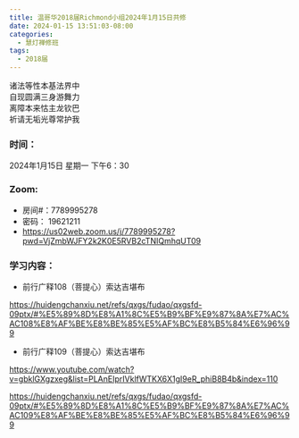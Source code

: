 ```yaml
---
title: 温哥华2018届Richmond小组2024年1月15日共修
date: 2024-01-15 13:51:03-08:00
categories:
  - 慧灯禅修班
tags:
  - 2018届
---
```

诸法等性本基法界中\
自现圆满三身游舞力\
离障本来怙主龙钦巴\
祈请无垢光尊常护我

### 时间：

2024年1月15日 星期一 下午6：30

### Zoom:

* 房间#：7789995278
* 密码： 19621211
* <https://us02web.zoom.us/j/7789995278?pwd=VjZmbWJFY2k2K0E5RVB2cTNIQmhqUT09>

### 学习内容：

* 前行广释108（菩提心）索达吉堪布

<https://huidengchanxiu.net/refs/qxgs/fudao/qxgsfd-09ptx/#%E5%89%8D%E8%A1%8C%E5%B9%BF%E9%87%8A%E7%AC%AC108%E8%AF%BE%E8%BE%85%E5%AF%BC%E8%B5%84%E6%96%99>

* 前行广释109（菩提心）索达吉堪布

<https://www.youtube.com/watch?v=gbklGXgzxeg&list=PLAnEIprIVklfWTKX6X1gI9eR_phiB8B4b&index=110>

<https://huidengchanxiu.net/refs/qxgs/fudao/qxgsfd-09ptx/#%E5%89%8D%E8%A1%8C%E5%B9%BF%E9%87%8A%E7%AC%AC109%E8%AF%BE%E8%BE%85%E5%AF%BC%E8%B5%84%E6%96%99>